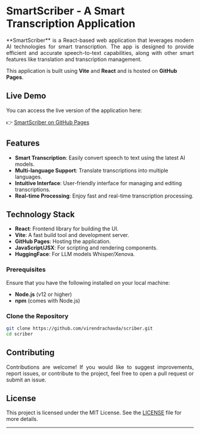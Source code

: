 # SmartScriber - A Smart Transcription Application

<p align="justify"> 
**SmartScriber** is a React-based web application that leverages modern AI technologies for smart transcription. The app is designed to provide efficient and accurate speech-to-text capabilities, along with other smart features like translation and transcription management.
</p>

This application is built using **Vite** and **React** and is hosted on **GitHub Pages**.

## Live Demo

You can access the live version of the application here:

👉 [SmartScriber on GitHub Pages](https://virendrachavda.github.io/scriber/)

## Features

- **Smart Transcription**: Easily convert speech to text using the latest AI models.
- **Multi-language Support**: Translate transcriptions into multiple languages.
- **Intuitive Interface**: User-friendly interface for managing and editing transcriptions.
- **Real-time Processing**: Enjoy fast and real-time transcription processing.

## Technology Stack

- **React**: Frontend library for building the UI.
- **Vite**: A fast build tool and development server.
- **GitHub Pages**: Hosting the application.
- **JavaScript/JSX**: For scripting and rendering components.
- **HuggingFace**: For LLM models Whisper/Xenova.

### Prerequisites

Ensure that you have the following installed on your local machine:

- **Node.js** (v12 or higher)
- **npm** (comes with Node.js)

### Clone the Repository

```bash
git clone https://github.com/virendrachavda/scriber.git
cd scriber
```

## Contributing
<p align="justify">
Contributions are welcome! If you would like to suggest improvements, report issues, or contribute to the project, feel free to open a pull request or submit an issue.
</p>

## License

This project is licensed under the MIT License. See the [LICENSE](LICENSE) file for more details.

---
